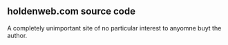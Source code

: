 ## holdenweb.com source code

A completely unimportant site of no particular
interest to anyomne buyt the author.
